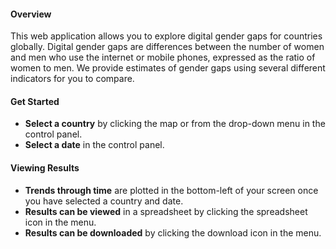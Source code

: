 #### Overview
This web application allows you to explore digital gender gaps for countries globally. Digital gender gaps are 
differences between the number of women and men who use the internet or mobile phones, expressed as the ratio of 
women to men. We provide estimates of gender gaps using several different indicators for you to compare.
 
#### Get Started
- **Select a country** by clicking the map or from the drop-down menu in the control panel.
- **Select a date** in the control panel.

#### Viewing Results
- **Trends through time** are plotted in the bottom-left of your screen once you have selected a country and date.
- **Results can be viewed** in a spreadsheet by clicking the spreadsheet icon in the menu.
- **Results can be downloaded** by clicking the download icon in the menu. 

